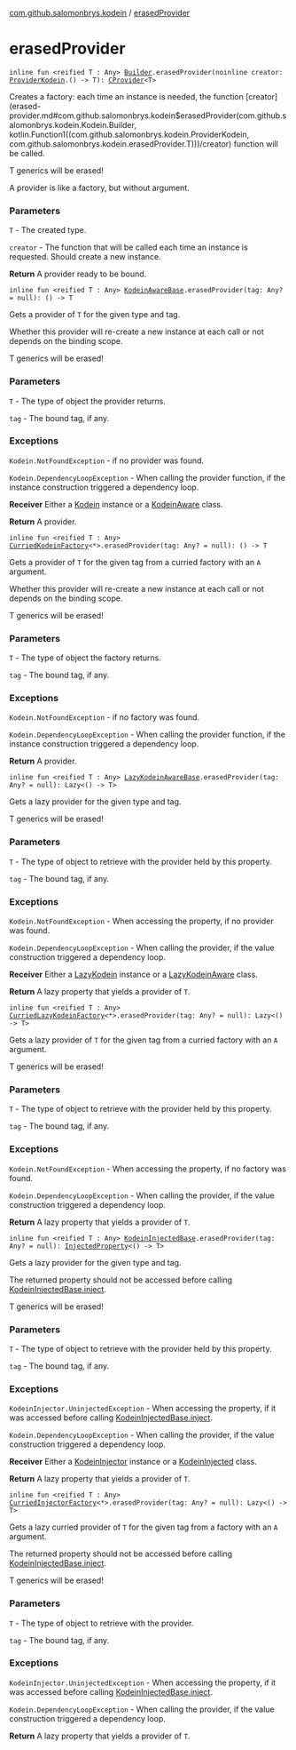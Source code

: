 [com.github.salomonbrys.kodein](index.md) / [erasedProvider](.)

# erasedProvider

`inline fun <reified T : Any> `[`Builder`](-kodein/-builder/index.md)`.erasedProvider(noinline creator: `[`ProviderKodein`](-provider-kodein/index.md)`.() -> T): `[`CProvider`](-c-provider/index.md)`<T>`

Creates a factory: each time an instance is needed, the function [creator](erased-provider.md#com.github.salomonbrys.kodein$erasedProvider(com.github.salomonbrys.kodein.Kodein.Builder, kotlin.Function1((com.github.salomonbrys.kodein.ProviderKodein, com.github.salomonbrys.kodein.erasedProvider.T)))/creator) function will be called.

T generics will be erased!

A provider is like a factory, but without argument.

### Parameters

`T` - The created type.

`creator` - The function that will be called each time an instance is requested. Should create a new instance.

**Return**
A provider ready to be bound.

`inline fun <reified T : Any> `[`KodeinAwareBase`](-kodein-aware-base/index.md)`.erasedProvider(tag: Any? = null): () -> T`

Gets a provider of `T` for the given type and tag.

Whether this provider will re-create a new instance at each call or not depends on the binding scope.

T generics will be erased!

### Parameters

`T` - The type of object the provider returns.

`tag` - The bound tag, if any.

### Exceptions

`Kodein.NotFoundException` - if no provider was found.

`Kodein.DependencyLoopException` - When calling the provider function, if the instance construction triggered a dependency loop.

**Receiver**
Either a [Kodein](-kodein/index.md) instance or a [KodeinAware](-kodein-aware.md) class.

**Return**
A provider.

`inline fun <reified T : Any> `[`CurriedKodeinFactory`](-curried-kodein-factory/index.md)`<*>.erasedProvider(tag: Any? = null): () -> T`

Gets a provider of `T` for the given tag from a curried factory with an `A` argument.

Whether this provider will re-create a new instance at each call or not depends on the binding scope.

T generics will be erased!

### Parameters

`T` - The type of object the factory returns.

`tag` - The bound tag, if any.

### Exceptions

`Kodein.NotFoundException` - if no factory was found.

`Kodein.DependencyLoopException` - When calling the provider function, if the instance construction triggered a dependency loop.

**Return**
A provider.

`inline fun <reified T : Any> `[`LazyKodeinAwareBase`](-lazy-kodein-aware-base/index.md)`.erasedProvider(tag: Any? = null): Lazy<() -> T>`

Gets a lazy provider for the given type and tag.

T generics will be erased!

### Parameters

`T` - The type of object to retrieve with the provider held by this property.

`tag` - The bound tag, if any.

### Exceptions

`Kodein.NotFoundException` - When accessing the property, if no provider was found.

`Kodein.DependencyLoopException` - When calling the provider, if the value construction triggered a dependency loop.

**Receiver**
Either a [LazyKodein](-lazy-kodein/index.md) instance or a [LazyKodeinAware](-lazy-kodein-aware.md) class.

**Return**
A lazy property that yields a provider of `T`.

`inline fun <reified T : Any> `[`CurriedLazyKodeinFactory`](-curried-lazy-kodein-factory/index.md)`<*>.erasedProvider(tag: Any? = null): Lazy<() -> T>`

Gets a lazy provider of `T` for the given tag from a curried factory with an `A` argument.

T generics will be erased!

### Parameters

`T` - The type of object to retrieve with the provider held by this property.

`tag` - The bound tag, if any.

### Exceptions

`Kodein.NotFoundException` - When accessing the property, if no factory was found.

`Kodein.DependencyLoopException` - When calling the provider, if the value construction triggered a dependency loop.

**Return**
A lazy property that yields a provider of `T`.

`inline fun <reified T : Any> `[`KodeinInjectedBase`](-kodein-injected-base/index.md)`.erasedProvider(tag: Any? = null): `[`InjectedProperty`](-injected-property/index.md)`<() -> T>`

Gets a lazy provider for the given type and tag.

The returned property should not be accessed before calling [KodeinInjectedBase.inject](-kodein-injected-base/inject.md).

T generics will be erased!

### Parameters

`T` - The type of object to retrieve with the provider held by this property.

`tag` - The bound tag, if any.

### Exceptions

`KodeinInjector.UninjectedException` - When accessing the property, if it was accessed before calling [KodeinInjectedBase.inject](-kodein-injected-base/inject.md).

`Kodein.DependencyLoopException` - When calling the provider, if the value construction triggered a dependency loop.

**Receiver**
Either a [KodeinInjector](-kodein-injector/index.md) instance or a [KodeinInjected](-kodein-injected.md) class.

**Return**
A lazy property that yields a provider of `T`.

`inline fun <reified T : Any> `[`CurriedInjectorFactory`](-curried-injector-factory/index.md)`<*>.erasedProvider(tag: Any? = null): Lazy<() -> T>`

Gets a lazy curried provider of `T` for the given tag from a factory with an `A` argument.

The returned property should not be accessed before calling [KodeinInjectedBase.inject](-kodein-injected-base/inject.md).

T generics will be erased!

### Parameters

`T` - The type of object to retrieve with the provider.

`tag` - The bound tag, if any.

### Exceptions

`KodeinInjector.UninjectedException` - When accessing the property, if it was accessed before calling [KodeinInjectedBase.inject](-kodein-injected-base/inject.md).

`Kodein.DependencyLoopException` - When calling the provider, if the value construction triggered a dependency loop.

**Return**
A lazy property that yields a provider of `T`.

